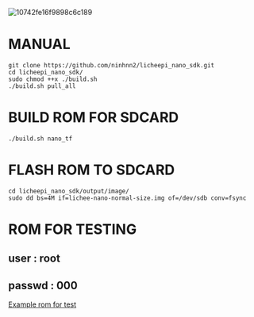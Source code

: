 ![10742fe16f9898c6c189](https://user-images.githubusercontent.com/86546911/126890831-2fc226ee-0686-4011-8c79-c5a47be7d76e.jpg)


MANUAL
=======================
```shell
git clone https://github.com/ninhnn2/licheepi_nano_sdk.git
cd licheepi_nano_sdk/
sudo chmod ++x ./build.sh
./build.sh pull_all
```
BUILD ROM FOR SDCARD
=======================

```shell
./build.sh nano_tf
```

FLASH ROM TO SDCARD
=======================

```shell
cd licheepi_nano_sdk/output/image/
sudo dd bs=4M if=lichee-nano-normal-size.img of=/dev/sdb conv=fsync
```

ROM FOR TESTING
=======================
## user   : root

## passwd : 000

[Example rom for test](https://mega.nz/file/Myp20YxZ#7GH6VL6gQFb6ywQPv-gALdYCResSTUQDG2RmtdAWigw)
